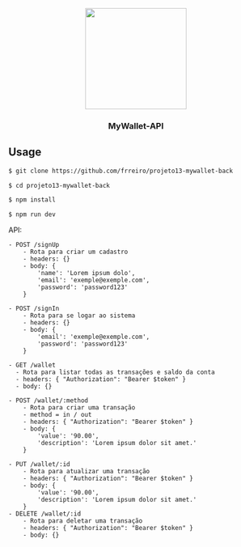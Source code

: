 <p align="center">
  <a href="https://github.com/frreiro/projeto13-mywallet-back">
    <img width="200" height="200" src="https://notion-emojis.s3-us-west-2.amazonaws.com/prod/svg-twitter/1f4b0.svg" />
  </a>

  <h3 align="center">
    MyWallet-API
  </h3>
</p>

## Usage

```bash
$ git clone https://github.com/frreiro/projeto13-mywallet-back

$ cd projeto13-mywallet-back

$ npm install

$ npm run dev
```

API:

```
- POST /signUp
    - Rota para criar um cadastro
    - headers: {}
    - body: {
        'name': 'Lorem ipsum dolo',
        'email': 'exemple@exemple.com',
        'password': 'password123'
    }
    
- POST /signIn
    - Rota para se logar ao sistema
    - headers: {}
    - body: {
        'email': 'exemple@exemple.com',
        'password': 'password123'
    }
    
- GET /wallet
  - Rota para listar todas as transações e saldo da conta
  - headers: { "Authorization": "Bearer $token" }
  - body: {}
  
- POST /wallet/:method
    - Rota para criar uma transação
    - method = in / out
    - headers: { "Authorization": "Bearer $token" }
    - body: {
        'value': '90.00',
        'description': 'Lorem ipsum dolor sit amet.'
    }
    
- PUT /wallet/:id
    - Rota para atualizar uma transação
    - headers: { "Authorization": "Bearer $token" }
    - body: {
        'value': '90.00',
        'description': 'Lorem ipsum dolor sit amet.'
    }
- DELETE /wallet/:id
    - Rota para deletar uma transação
    - headers: { "Authorization": "Bearer $token" }
    - body: {}
```
